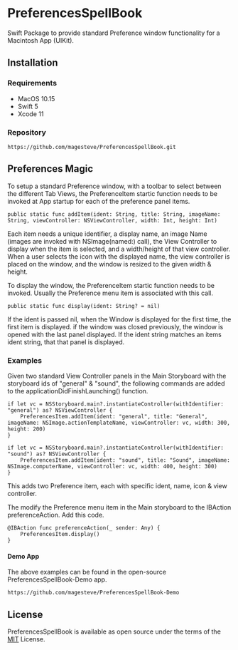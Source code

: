 # PreferencesSpellBook

Swift Package to provide standard Preference window functionality for a Macintosh App (UIKit).

## Installation

### Requirements

- MacOS 10.15
- Swift 5
- Xcode 11

### Repository

    https://github.com/magesteve/PreferencesSpellBook.git

## Preferences Magic

To setup a standard Preference window, with a toolbar to select between the different Tab Views, the PreferenceItem startic function needs to be invoked at App startup for each of the preference panel items.

    public static func addItem(ident: String, title: String, imageName: String, viewController: NSViewController, width: Int, height: Int)

Each item needs a unique identifier, a display name, an image Name (images are invoked with NSImage(named:) call), the View Controller to display when the item is selected, and a width/height of that view controller.  When a user selects the icon with the displayed name, the view controller is placed on the window, and the window is resized to the given width & height.

To display the window, the PreferenceItem startic function needs to be invoked. Usually the Preference menu item is associated with this call.

    public static func display(ident: String? = nil)

If the ident is passed nil, when the Window is displayed for the first time, the first item is displayed. if the window was closed previously, the window is opened with the last panel displayed.  If the ident string matches an items ident string, that that panel is displayed.

### Examples

Given two standard View Controller panels in the Main Storyboard with the storyboard ids of "general" & "sound", the following commands are added to the applicationDidFinishLaunching() function.

    if let vc = NSStoryboard.main?.instantiateController(withIdentifier: "general") as? NSViewController {
        PreferencesItem.addItem(ident: "general", title: "General", imageName: NSImage.actionTemplateName, viewController: vc, width: 300, height: 200)
    }

    if let vc = NSStoryboard.main?.instantiateController(withIdentifier: "sound") as? NSViewController {
        PreferencesItem.addItem(ident: "sound", title: "Sound", imageName: NSImage.computerName, viewController: vc, width: 400, height: 300)
    }

This adds two Preference item, each with specific ident, name, icon & view controller.

The modify the Preference menu item in the Main storyboard to the IBAction preferenceAction.  Add this code.

    @IBAction func preferenceAction(_ sender: Any) {
        PreferencesItem.display()
    }
    
#### Demo App

The above examples can be found in the open-source PreferencesSpellBook-Demo app.

    https://github.com/magesteve/PreferencesSpellBook-Demo

## License
PreferencesSpellBook is available as open source under the terms of the [MIT](https://github.com/magesteve/PreferencesSpellBook/blob/main/LICENSE) License.
